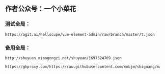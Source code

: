 ## 作者公众号：一个小菜花

### 测试全局：

    https://agit.ai/hellocupe/vue-element-admin/raw/branch/master/t.json

### 备用全局：

    http://shuyuan.miaogongzi.net/shuyuan/1697524709.json

    https://ghproxy.com/https://raw.githubusercontent.com/xmbjm/shiguang/main/sgqlwtszs.json